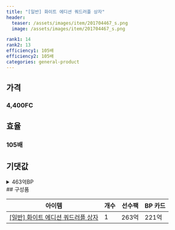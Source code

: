 ```yaml
---
title: "[일반] 화이트 에디션 쿼드러플 상자"
header:
  teaser: /assets/images/item/201704467_s.png
  image: /assets/images/item/201704467_s.png

rank1: 14
rank2: 13
efficiency1: 105배
efficiency2: 105배
categories: general-product
---
```



## 가격
### 4,400FC
## 효율
### 105배
## 기댓값
<details>
<summary>463억BP</summary>
<div markdown="1">
- 선수팩 263억BP
  - 수수료 쿠폰 40% 적용 시 253억BP
  - 수수료 쿠폰 30% 적용 시 242억BP
  - 수수료 쿠폰 20% 적용 시 232억BP
- BP 카드 221억BP

</div>
</details>
## 구성품

|아이템|개수|선수팩|BP 카드|
|---|---|---|---|
|[[일반] 화이트 에디션 쿼드러플 상자](/box/7768)|1|263억|221억|
